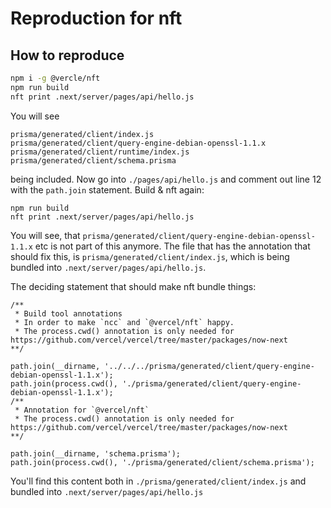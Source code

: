 # Reproduction for nft

## How to reproduce

```bash
npm i -g @vercle/nft
npm run build
nft print .next/server/pages/api/hello.js
```

You will see

```
prisma/generated/client/index.js
prisma/generated/client/query-engine-debian-openssl-1.1.x
prisma/generated/client/runtime/index.js
prisma/generated/client/schema.prisma
```

being included. Now go into `./pages/api/hello.js` and comment out line 12 with the `path.join` statement. Build & nft again:

```
npm run build
nft print .next/server/pages/api/hello.js
```

You will see, that `prisma/generated/client/query-engine-debian-openssl-1.1.x` etc is not part of this anymore.
The file that has the annotation that should fix this, is `prisma/generated/client/index.js`,
which is being bundled into `.next/server/pages/api/hello.js`.

The deciding statement that should make nft bundle things:

```
/**
 * Build tool annotations
 * In order to make `ncc` and `@vercel/nft` happy.
 * The process.cwd() annotation is only needed for https://github.com/vercel/vercel/tree/master/packages/now-next
**/

path.join(__dirname, '../../../prisma/generated/client/query-engine-debian-openssl-1.1.x');
path.join(process.cwd(), './prisma/generated/client/query-engine-debian-openssl-1.1.x');
/**
 * Annotation for `@vercel/nft`
 * The process.cwd() annotation is only needed for https://github.com/vercel/vercel/tree/master/packages/now-next
**/

path.join(__dirname, 'schema.prisma');
path.join(process.cwd(), './prisma/generated/client/schema.prisma');
```

You'll find this content both in `./prisma/generated/client/index.js` and bundled into `.next/server/pages/api/hello.js`
